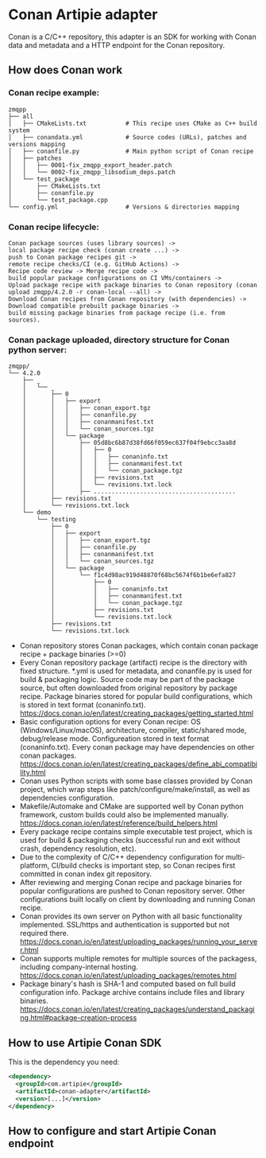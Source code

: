 # Conan Artipie adapter

Conan is a C/C++ repository, this adapter is an SDK for working with Conan data and metadata and a HTTP endpoint for the Conan repository.


## How does Conan work

### Conan recipe example:

```
zmqpp
├── all
│   ├── CMakeLists.txt           # This recipe uses CMake as C++ build system
│   ├── conandata.yml            # Source codes (URLs), patches and versions mapping
│   ├── conanfile.py             # Main python script of Conan recipe
│   ├── patches
│   │   ├── 0001-fix_zmqpp_export_header.patch
│   │   └── 0002-fix_zmqpp_libsodium_deps.patch
│   └── test_package
│       ├── CMakeLists.txt
│       ├── conanfile.py
│       └── test_package.cpp
└── config.yml                   # Versions & directories mapping
```


### Conan recipe lifecycle:

```
Conan package sources (uses library sources) -> 
local package recipe check (conan create ...) -> 
push to Conan package recipes git -> 
remote recipe checks/CI (e.g. GitHub Actions) -> 
Recipe code review -> Merge recipe code -> 
build popular package configurations on CI VMs/containers -> 
Upload package recipe with package binaries to Conan repository (conan upload zmqpp/4.2.0 -r conan-local --all) -> 
Download Conan recipes from Conan repository (with dependencies) ->
Download compatible prebuilt package binaries ->
build missing package binaries from package recipe (i.e. from sources).
```


### Conan package uploaded, directory structure for Conan python server:

```
zmqpp/
└── 4.2.0
    ├── _
    │   └── _
    │       ├── 0
    │       │   ├── export
    │       │   │   ├── conan_export.tgz
    │       │   │   ├── conanfile.py
    │       │   │   ├── conanmanifest.txt
    │       │   │   └── conan_sources.tgz
    │       │   └── package
    │       │       ├── 05d8bc6b87d38fd66f059ec637f04f9ebcc3aa8d
    │       │       │   ├── 0
    │       │       │   │   ├── conaninfo.txt
    │       │       │   │   ├── conanmanifest.txt
    │       │       │   │   └── conan_package.tgz
    │       │       │   ├── revisions.txt
    │       │       │   └── revisions.txt.lock
    │       │       ├── ........................................
    │       ├── revisions.txt
    │       └── revisions.txt.lock
    └── demo
        └── testing
            ├── 0
            │   ├── export
            │   │   ├── conan_export.tgz
            │   │   ├── conanfile.py
            │   │   ├── conanmanifest.txt
            │   │   └── conan_sources.tgz
            │   └── package
            │       └── f1c4d98ac919d48870f68bc5674f6b1be6efa827
            │           ├── 0
            │           │   ├── conaninfo.txt
            │           │   ├── conanmanifest.txt
            │           │   └── conan_package.tgz
            │           ├── revisions.txt
            │           └── revisions.txt.lock
            ├── revisions.txt
            └── revisions.txt.lock
```


* Conan repository stores Conan packages, which contain conan package recipe + package binaries (>=0)
* Every Conan repository package (artifact) recipe is the directory with fixed structure. *.yml is used for metadata, and conanfile.py is used for build & packaging logic. Source code may be part of the package source, but often downloaded from original repository by package recipe. Package binaries stored for popular build configurations, which is stored in text format (conaninfo.txt). https://docs.conan.io/en/latest/creating_packages/getting_started.html
* Basic configuration options for every Conan recipe: OS (Windows/Linux/macOS), architecture, compiler, static/shared mode, debug/release mode. Configureation stored in text format (conaninfo.txt). Every conan package may have dependencies on other conan packages. https://docs.conan.io/en/latest/creating_packages/define_abi_compatibility.html
* Conan uses Python scripts with some base classes provided by Conan project, which wrap steps like patch/configure/make/install, as well as dependencies configuration.
* Makefile/Automake and CMake are supported well by Conan python framework, custom builds could also be implemented manually. https://docs.conan.io/en/latest/reference/build_helpers.html
* Every package recipe contains simple executable test project, which is used for build & packaging checks (successful run and exit without crash, dependency resolution, etc).
* Due to the complexity of C/C++ dependency configuration for multi-platform, CI/build checks is important step, so Conan recipes first committed in conan index git repository.
* After reviewing and merging Conan recipe and package binaries for popular configurations are pushed to Conan repository server. Other configurations built locally on client by downloading and running Conan recipe.
* Conan provides its own server on Python with all basic functionality implemented. SSL/https and authentication is supported but not required there. https://docs.conan.io/en/latest/uploading_packages/running_your_server.html
* Conan supports multiple remotes for multiple sources of the packagess, including company-internal hosting. https://docs.conan.io/en/latest/uploading_packages/remotes.html
* Package binary's hash is SHA-1 and computed based on full build configuration info. Package archive contains include files and library binaries. https://docs.conan.io/en/latest/creating_packages/understand_packaging.html#package-creation-process


## How to use Artipie Conan SDK

This is the dependency you need:

```xml
<dependency>
  <groupId>com.artipie</groupId>
  <artifactId>conan-adapter</artifactId>
  <version>[...]</version>
</dependency>
```

## How to configure and start Artipie Conan endpoint

